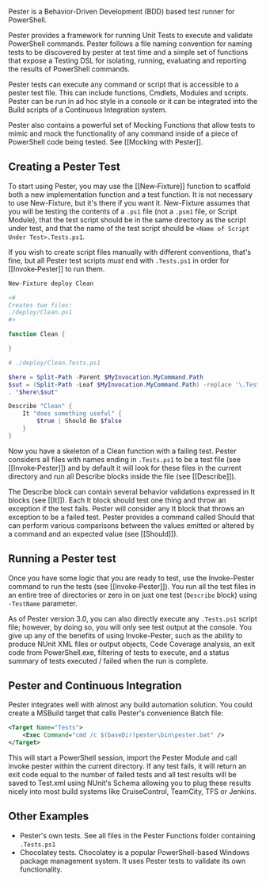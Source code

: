 Pester is a Behavior-Driven Development (BDD) based test runner for PowerShell.

Pester provides a framework for running Unit Tests to execute and validate PowerShell commands. Pester follows a file naming convention for naming tests to be discovered by pester at test time and a simple set of functions that expose a Testing DSL for isolating, running, evaluating and reporting the results of PowerShell commands.

Pester tests can execute any command or script that is accessible to a pester test file. This can include functions, Cmdlets, Modules and scripts. Pester can be run in ad hoc style in a console or it can be integrated into the Build scripts of a Continuous Integration system.

Pester also contains a powerful set of Mocking Functions that allow tests to mimic and mock the functionality of any command inside of a piece of PowerShell code being tested. See [[Mocking with Pester]].

## Creating a Pester Test

To start using Pester, you may use the [[New‐Fixture]] function to scaffold both a new implementation function and a test function. It is not necessary to use New-Fixture, but it's there if you want it. New-Fixture assumes that you will be testing the contents of a ```.ps1``` file (not a ```.psm1``` file, or Script Module), that the test script should be in the same directory as the script under test, and that
the name of the test script should be ```<Name of Script Under Test>.Tests.ps1```.

If you wish to create script files manually with different conventions, that's fine, but all Pester test scripts _must_ end with ```.Tests.ps1``` in order for [[Invoke‐Pester]] to run them.

```powershell
New-Fixture deploy Clean

<#
Creates two files:
./deploy/Clean.ps1
#>

function Clean {

}

# ./deploy/Clean.Tests.ps1

$here = Split-Path -Parent $MyInvocation.MyCommand.Path
$sut = (Split-Path -Leaf $MyInvocation.MyCommand.Path) -replace '\.Tests\.', '.'
. "$here\$sut"

Describe "Clean" {
    It "does something useful" {
        $true | Should Be $false
    }
}
```

Now you have a skeleton of a Clean function with a failing test. Pester considers all files with names ending in ```.Tests.ps1``` to be a test file (see [[Invoke‐Pester]]) and by default it will look for these files in the current directory and run all Describe blocks inside the file (see [[Describe]]).

The Describe block can contain several behavior validations expressed in It blocks (see [[It]]). Each It block should test one thing and throw an exception if the test fails. Pester will consider any It block that throws an exception to be a failed test. Pester provides a command called Should that can perform various comparisons between the values emitted or altered by a command and an expected value (see [[Should]]).

## Running a Pester test

Once you have some logic that you are ready to test, use the Invoke-Pester command to run the tests (see [[Invoke‐Pester]]). You run all the test files in an entire tree of directories or zero in on just one test (`Describe` block) using ```-TestName``` parameter.

As of Pester version 3.0, you can also directly execute any ```.Tests.ps1``` script file; however, by doing so, you will only see test output at the console.  You give up any of the benefits of using Invoke-Pester, such as the ability to produce NUnit XML files or output objects, Code Coverage analysis, an exit code from PowerShell.exe, filtering of tests to execute, and a status summary of tests executed / failed when the run is complete.

## Pester and Continuous Integration

Pester integrates well with almost any build automation solution. You could create a MSBuild target that calls Pester's convenience Batch file:

```xml
<Target Name="Tests">
    <Exec Command="cmd /c $(baseDir)pester\bin\pester.bat" />
</Target>
```

This will start a PowerShell session, import the Pester Module and call invoke pester within the current directory. If any test fails, it will return an exit code equal to the number of failed tests and all test results will be saved to Test.xml using NUnit's Schema allowing you to plug these results nicely into most build systems like CruiseControl, TeamCity, TFS or Jenkins.

## Other Examples

- Pester's own tests. See all files in the Pester Functions folder containing ```.Tests.ps1```
- Chocolatey tests. Chocolatey is a popular PowerShell-based Windows package management system. It uses Pester tests to validate its own functionality.
